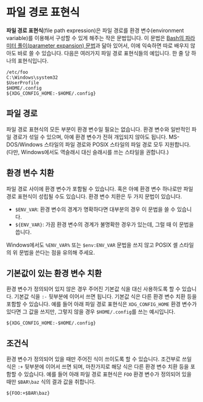 파일 경로 표현식
================

**파일 경로 표현식**(file path expression)은 파일 경로를 환경 변수(environment
variable)를 이용해서 구성할 수 있게 해주는 작은 문법입니다.
이 문법은 [Bash의 파라미터 풀이(parameter expansion) 문법][1]과 닮아 있어서,
이에 익숙하면 따로 배우지 않아도 바로 쓸 수 있습니다.
다음은 여러가지 파일 경로 표현식들의 예입니다. 한 줄 당 하나의 표현식입니다.

~~~~
/etc/foo
C:\Windows\system32
$UserProfile
$HOME/.config
${XDG_CONFIG_HOME:-$HOME/.config}
~~~~

[1]: https://www.gnu.org/software/bash/manual/html_node/Shell-Parameter-Expansion.html


파일 경로
---------

파일 경로 표현식의 모든 부분이 환경 변수일 필요는 없습니다.
환경 변수와 일반적인 파일 경로가 섞일 수 있으며,
아예 환경 변수가 전혀 개입되지 않아도 됩니다.
MS-DOS/Windows 스타일의 파일 경로와 POSIX 스타일의 파일 경로 모두 지원합니다.
(다만, Windows에서도 역슬래시 대신 슬래시를 쓰는 스타일을 권합니다.)


환경 변수 치환
--------------

파일 경로 사이에 환경 변수가 포함될 수 있습니다.
혹은 아예 환경 변수 하나로만 파일 경로 표현식이 성립될 수도 있습니다.
환경 변수 치환은 두 가지 문법이 있습니다.


 -  `$ENV_VAR`: 환경 변수의 경계가 명확하다면 대부분의 경우 이 문법을
    쓸 수 있습니다.
 -  `${ENV_VAR}`: 가끔 환경 변수의 경계가 불명확한 경우가 있는데,
    그럴 때 이 문법을 씁니다.

Windows에서도 `%ENV_VAR%` 또는 `$env:ENV_VAR` 문법을 쓰지 않고 POSIX 셸
스타일의 위 문법을 쓴다는 점을 유의해 주세요.


기본값이 있는 환경 변수 치환
----------------------------

환경 변수가 정의되어 있지 않은 경우 주어진 기본값 식을 대신 사용하도록
할 수 있습니다. 기본값 식을 `:-` 뒷부분에 이어서 쓰면 됩니다.
기본값 식은 다른 환경 변수 치환 등을 포함할 수 있습니다.
예를 들어 아래 파일 경로 표현식은 `XDG_CONFIG_HOME` 환경 변수가 있다면
그 값을 쓰지만, 그렇지 않을 경우 `$HOME/.config`를 쓰는 예시입니다.

~~~~
${XDG_CONFIG_HOME:-$HOME/.config}
~~~~


조건식
------

환경 변수가 정의되어 있을 때만 주어진 식이 쓰이도록 할 수 있습니다.
조건부로 쓰일 식은 `:+` 뒷부분에 이어서 쓰면 되며,
마찬가지로 해당 식은 다른 환경 변수 치환 등을 포함할 수 있습니다.
예를 들어 아래 파일 경로 표현식은 `FOO` 환경 변수가 정의되어 있을 때만
`$BAR\baz` 식의 결과 값을 취합니다.

~~~~
${FOO:+$BAR\baz}
~~~~
